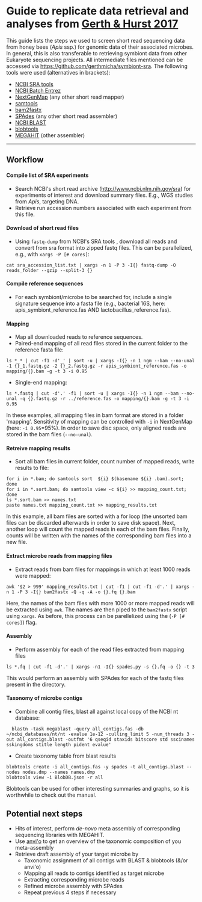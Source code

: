 # Guide to replicate data retrieval and analyses from [Gerth & Hurst 2017](https://github.com/gerthmicha/symbiont-sra)

This guide lists the steps we used to screen short read sequencing data from honey bees (*Apis* ssp.) for genomic data of their associated microbes. In general, this is also transferable to retrieving symbiont data from other Eukaryote sequencing projects. All intermediate files mentioned can be accessed via https://github.com/gerthmicha/symbiont-sra. The following tools were used (alternatives in brackets):

+ [NCBI SRA tools](https://github.com/ncbi/sra-tools)
+ [NCBI Batch Entrez](http://www.ncbi.nlm.nih.gov/sites/batchentrez)
+ [NextGenMap](http://cibiv.github.io/NextGenMap/) (any other short read mapper)
+ [samtools](http://www.htslib.org/)
+ [bam2fastx](http://manpages.ubuntu.com/manpages/trusty/en/man1/bam2fastx.1.html)
+ [SPAdes](http://bioinf.spbau.ru/spades) (any other short read assembler)
+ [NCBI BLAST](https://blast.ncbi.nlm.nih.gov/Blast.cgi)
+ [blobtools](https://github.com/DRL/blobtools)
+ [MEGAHIT](https://github.com/voutcn/megahit) (other assembler)
---
## Workflow
#### Compile list of SRA experiments
+ Search NCBI's short read archive (http://www.ncbi.nlm.nih.gov/sra) for experiments of interest and download summary files. E.g., WGS studies from *Apis*, targeting DNA.
+ Retrieve run accession numbers associated with each experiment from this file.

#### Download of short read files
+ Using ```fastq-dump``` from NCBI's SRA tools , download all reads and convert from sra format into zipped fastq files. This can be parallelized, e.g., with ```xargs -P [# cores]```:
```shell
cat sra_accession_list.txt | xargs -n 1 -P 3 -I{} fastq-dump -O reads_folder --gzip --split-3 {}
```

#### Compile reference sequences
+ For each symbiont/microbe to be searched for, include a single signature sequence into a fasta file (e.g., bacterial 16S, here: apis_symbiont_reference.fas AND lactobacillus_reference.fas).

#### Mapping
+ Map all downloaded reads to reference sequences.
+ Paired-end mapping of all read files stored in the current folder to the reference fasta file:
```shell
ls *_* | cut -f1 -d'_' | sort -u | xargs -I{} -n 1 ngm --bam --no-unal -1 {}_1.fastq.gz -2 {}_2.fastq.gz -r apis_symbiont_reference.fas -o mapping/{}.bam -g -t 3 -i 0.95
```
+ Single-end mapping:
```shell
ls *.fastq | cut -d'.' -f1 | sort -u | xargs -I{} -n 1 ngm --bam --no-unal -q {}.fastq.gz -r ../reference.fas -o mapping/{}.bam -g -t 3 -i 0.95
```
In these examples, all mapping files in bam format are stored in a folder 'mapping'. Sensitivity of mapping can be controlled with ```-i``` in NextGenMap (here: ```-i 0.95```=95%). In order to save disc space, only aligned reads are stored in the bam files (```--no-unal```).

#### Retreive mapping results
+ Sort all bam files in current folder, count number of mapped reads, write results to file:
```shell
for i in *.bam; do samtools sort  ${i} $(basename ${i} .bam).sort; done
for i in *.sort.bam; do samtools view -c ${i} >> mapping_count.txt; done
ls *.sort.bam >> names.txt
paste names.txt mapping_count.txt >> mapping_results.txt
```
In this example, all bam files are sorted with a for loop (the unsorted bam files can be discarded afterwards in order to save disk space). Next, another loop will count the mapped reads in each of the bam files. Finally, counts will be written with the names of the corresponding bam files into a new file.

#### Extract microbe reads from mapping files
+ Extract reads from bam files for mappings in which at least 1000 reads were mapped:
```shell
awk '$2 > 999' mapping_results.txt | cut -f1 | cut -f1 -d'.' | xargs -n 1 -P 3 -I{} bam2fastx -Q -q -A -o {}.fq {}.bam
```
Here, the names of the bam files with more 1000 or more mapped reads will be extracted using ```awk```. The names are then piped to the ```bam2fastx``` script using ```xargs```. As before, this process can be parellelized using the (```-P [# cores]```) flag.  

#### Assembly
+ Perform assembly for each of the read files extracted from mapping files
```shell
ls *.fq | cut -f1 -d'.' | xargs -n1 -I{} spades.py -s {}.fq -o {} -t 3
```
This would perform an assembly with SPAdes for each of the fastq files present in the directory.

#### Taxonomy of microbe contigs
+ Combine all contig files, blast all against local copy of the NCBI nt database:
```shell
  blastn -task megablast -query all_contigs.fas -db ~/ncbi_databases/nt/nt -evalue 1e-12 -culling_limit 5 -num_threads 3 -out all_contigs.blast -outfmt '6 qseqid staxids bitscore std sscinames sskingdoms stitle length pident evalue'
```
+ Create taxonomy table from blast results
```shell
blobtools create -i all_contigs.fas -y spades -t all_contigs.blast --nodes nodes.dmp --names names.dmp
blobtools view -i BlobDB.json -r all
```
Blobtools can be used for other interesting summaries and graphs, so it is worthwhile to check out the manual.  


## Potential next steps
+ Hits of interest, perform *de-novo* meta assembly of corresponding sequencing libraries with MEGAHIT.
+ Use [anvi'o](https://peerj.com/articles/1319/) to get an overview of the taxonomic composition of you meta-assembly
+ Retrieve draft assembly of your target microbe by
  + Taxonomic assignment of all contigs with BLAST & blobtools (&/or anvi'o)
  + Mapping all reads to contigs identified as target microbe
  + Extracting corresponding microbe reads
  + Refined microbe assembly with SPAdes
  + Repeat previous 4 steps if necessary   
